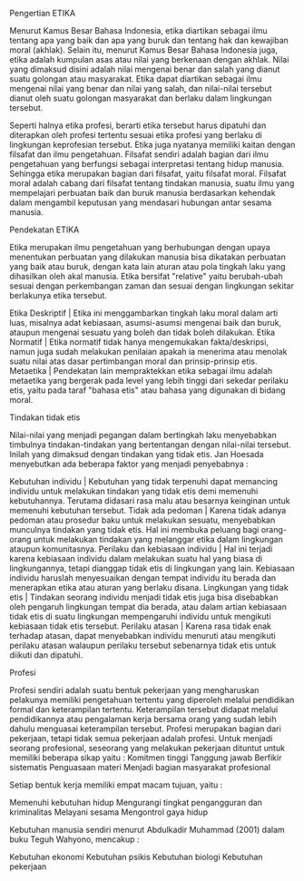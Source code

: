 Pengertian ETIKA

Menurut Kamus Besar Bahasa Indonesia, etika diartikan sebagai ilmu tentang apa yang baik dan apa yang buruk dan tentang hak dan kewajiban moral (akhlak). 
Selain itu, menurut Kamus Besar Bahasa Indonesia juga, etika adalah kumpulan asas atau nilai yang berkenaan dengan akhlak. 
Nilai yang dimaksud disini adalah nilai mengenai benar dan salah yang dianut suatu golongan atau masyarakat. 
Etika dapat diartikan sebagai ilmu mengenai nilai yang benar dan nilai yang salah, dan nilai-nilai tersebut dianut oleh suatu golongan masyarakat 
dan berlaku dalam lingkungan tersebut.

Seperti halnya etika profesi, berarti etika tersebut harus dipatuhi dan diterapkan oleh profesi tertentu sesuai etika profesi yang berlaku di lingkungan keprofesian tersebut. 
Etika juga nyatanya memiliki kaitan dengan filsafat dan ilmu pengetahuan. Filsafat sendiri adalah bagian dari ilmu pengetahuan yang berfungsi sebagai interpretasi tentang 
hidup manusia. Sehingga etika merupakan bagian dari filsafat, yaitu filsafat moral. Filsafat moral adalah cabang dari filsafat tentang tindakan manusia, 
suatu ilmu yang mempelajari perbuatan baik dan buruk manusia berdasarkan kehendak dalam mengambil keputusan yang mendasari hubungan antar sesama manusia.

Pendekatan ETIKA

Etika merupakan ilmu pengetahuan yang berhubungan dengan upaya menentukan perbuatan yang dilakukan manusia bisa dikatakan perbuatan yang baik atau buruk, 
dengan kata lain aturan atau pola tingkah laku yang dihasilkan oleh akal manusia. Etika bersifat "relative" yaitu berubah-ubah sesuai dengan perkembangan zaman dan sesuai 
dengan lingkungan sekitar berlakunya etika tersebut.

Etika Deskriptif | Etika ini menggambarkan tingkah laku moral dalam arti luas, misalnya adat kebiasaan, asumsi-asumsi mengenai baik dan buruk, ataupun mengenai sesuatu yang boleh dan tidak boleh dilakukan.
Etika Normatif | Etika normatif tidak hanya mengemukakan fakta/deskripsi, namun juga sudah melakukan penilaian apakah ia menerima atau menolak suatu nilai atas dasar pertimbangan moral dan prinsip-prinsip etis.
Metaetika | Pendekatan lain mempraktekkan etika sebagai ilmu adalah metaetika yang bergerak pada level yang lebih tinggi dari sekedar perilaku etis, yaitu pada taraf "bahasa etis" atau bahasa yang digunakan di bidang moral.

Tindakan tidak etis

Nilai-nilai yang menjadi pegangan dalam bertingkah laku menyebabkan timbulnya tindakan-tindakan yang bertentangan dengan nilai-nilai tersebut. Inilah yang dimaksud dengan tindakan yang tidak etis. Jan Hoesada menyebutkan ada beberapa faktor yang menjadi penyebabnya :

Kebutuhan individu | Kebutuhan yang tidak terpenuhi dapat memancing individu untuk melakukan tindakan yang tidak etis demi memenuhi kebutuhannya. Terutama didasari rasa malu atau besarnya keinginan untuk memenuhi kebutuhan tersebut.
Tidak ada pedoman | Karena tidak adanya pedoman atau prosedur baku untuk melakukan sesuatu, menyebabkan munculnya tindakan yang tidak etis. Hal ini membuka peluang bagi orang-orang untuk melakukan tindakan yang melanggar etika dalam lingkungan ataupun komunitasnya.
Perilaku dan kebiasaan individu | Hal ini terjadi karena kebiasaan individu dalam melakukan suatu hal yang biasa di lingkungannya, tetapi dianggap tidak etis di lingkungan yang lain. Kebiasaan individu haruslah menyesuaikan dengan tempat individu itu berada dan menerapkan etika atau aturan yang berlaku disana.
Lingkungan yang tidak etis | Tindakan seorang individu menjadi tidak etis juga bisa disebabkan oleh pengaruh lingkungan tempat dia berada, atau dalam artian kebiasaan tidak etis di suatu lingkungan mempengaruhi individu untuk mengikuti kebiasaan tidak etis tersebut.
Perilaku atasan | Karena rasa tidak enak terhadap atasan, dapat menyebabkan individu menuruti atau mengikuti perilaku atasan walaupun perilaku tersebut sebenarnya tidak etis untuk diikuti dan dipatuhi.

Profesi

Profesi sendiri adalah suatu bentuk pekerjaan yang mengharuskan pelakunya memiliki pengetahuan tertentu yang diperoleh melalui pendidikan formal dan keterampilan tertentu. Keterampilan tersebut didapat melalui pendidikannya atau pengalaman kerja bersama orang yang sudah lebih dahulu menguasai keterampilan tersebut. Profesi merupakan bagian dari pekerjaan, tetapi tidak semua pekerjaan adalah profesi. Untuk menjadi seorang profesional, seseorang yang melakukan pekerjaan dituntut untuk memiliki beberapa sikap yaitu :
Komitmen tinggi
Tanggung jawab
Berfikir sistematis
Penguasaan materi
Menjadi bagian masyarakat profesional

Setiap bentuk kerja memiliki empat macam tujuan, yaitu :

Memenuhi kebutuhan hidup
Mengurangi tingkat pengangguran dan kriminalitas
Melayani sesama
Mengontrol gaya hidup

Kebutuhan manusia sendiri menurut Abdulkadir Muhammad (2001) dalam buku Teguh Wahyono, mencakup :

Kebutuhan ekonomi
Kebutuhan psikis
Kebutuhan biologi
Kebutuhan pekerjaan
